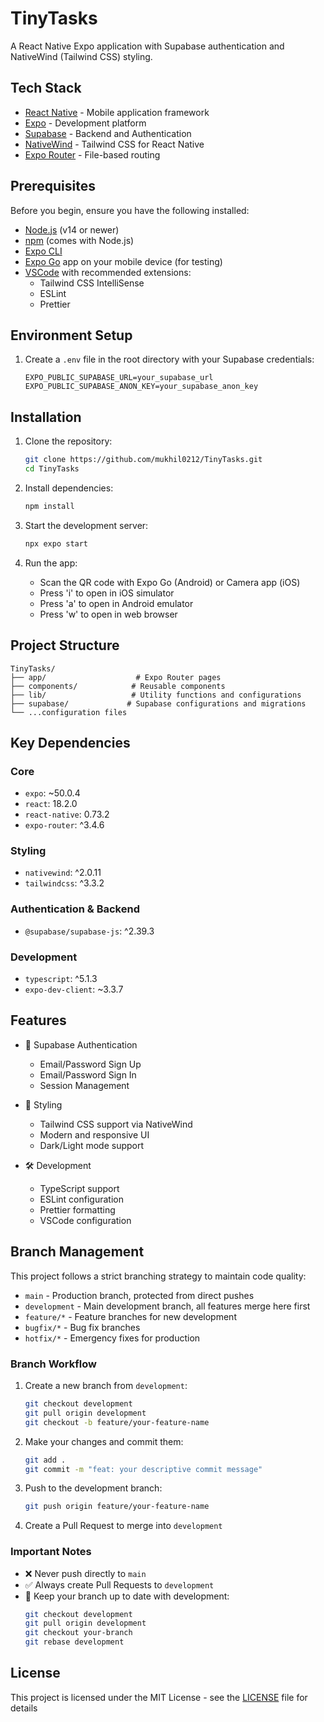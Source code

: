 # TinyTasks

A React Native Expo application with Supabase authentication and NativeWind (Tailwind CSS) styling.

## Tech Stack

- [React Native](https://reactnative.dev/) - Mobile application framework
- [Expo](https://expo.dev) - Development platform
- [Supabase](https://supabase.com/) - Backend and Authentication
- [NativeWind](https://www.nativewind.dev/) - Tailwind CSS for React Native
- [Expo Router](https://docs.expo.dev/router/introduction/) - File-based routing

## Prerequisites

Before you begin, ensure you have the following installed:
- [Node.js](https://nodejs.org/) (v14 or newer)
- [npm](https://www.npmjs.com/) (comes with Node.js)
- [Expo CLI](https://docs.expo.dev/get-started/installation/)
- [Expo Go](https://expo.dev/client) app on your mobile device (for testing)
- [VSCode](https://code.visualstudio.com/) with recommended extensions:
  - Tailwind CSS IntelliSense
  - ESLint
  - Prettier

## Environment Setup

1. Create a `.env` file in the root directory with your Supabase credentials:
   ```env
   EXPO_PUBLIC_SUPABASE_URL=your_supabase_url
   EXPO_PUBLIC_SUPABASE_ANON_KEY=your_supabase_anon_key
   ```

## Installation

1. Clone the repository:
   ```bash
   git clone https://github.com/mukhil0212/TinyTasks.git
   cd TinyTasks
   ```

2. Install dependencies:
   ```bash
   npm install
   ```

3. Start the development server:
   ```bash
   npx expo start
   ```

4. Run the app:
   - Scan the QR code with Expo Go (Android) or Camera app (iOS)
   - Press 'i' to open in iOS simulator
   - Press 'a' to open in Android emulator
   - Press 'w' to open in web browser

## Project Structure

```
TinyTasks/
├── app/                    # Expo Router pages
├── components/            # Reusable components
├── lib/                   # Utility functions and configurations
├── supabase/             # Supabase configurations and migrations
└── ...configuration files
```

## Key Dependencies

### Core
- `expo`: ~50.0.4
- `react`: 18.2.0
- `react-native`: 0.73.2
- `expo-router`: ^3.4.6

### Styling
- `nativewind`: ^2.0.11
- `tailwindcss`: ^3.3.2

### Authentication & Backend
- `@supabase/supabase-js`: ^2.39.3

### Development
- `typescript`: ^5.1.3
- `expo-dev-client`: ~3.3.7

## Features

- 🔐 Supabase Authentication
  - Email/Password Sign Up
  - Email/Password Sign In
  - Session Management

- 💅 Styling
  - Tailwind CSS support via NativeWind
  - Modern and responsive UI
  - Dark/Light mode support

- 🛠 Development
  - TypeScript support
  - ESLint configuration
  - Prettier formatting
  - VSCode configuration

## Branch Management

This project follows a strict branching strategy to maintain code quality:

- `main` - Production branch, protected from direct pushes
- `development` - Main development branch, all features merge here first
- `feature/*` - Feature branches for new development
- `bugfix/*` - Bug fix branches
- `hotfix/*` - Emergency fixes for production

### Branch Workflow

1. Create a new branch from `development`:
   ```bash
   git checkout development
   git pull origin development
   git checkout -b feature/your-feature-name
   ```

2. Make your changes and commit them:
   ```bash
   git add .
   git commit -m "feat: your descriptive commit message"
   ```

3. Push to the development branch:
   ```bash
   git push origin feature/your-feature-name
   ```

4. Create a Pull Request to merge into `development`

### Important Notes

- ❌ Never push directly to `main`
- ✅ Always create Pull Requests to `development`
- 🔄 Keep your branch up to date with development:
  ```bash
  git checkout development
  git pull origin development
  git checkout your-branch
  git rebase development
  ```

## License

This project is licensed under the MIT License - see the [LICENSE](LICENSE) file for details
